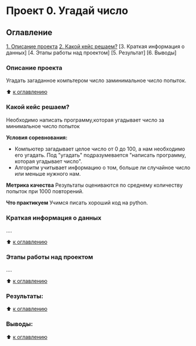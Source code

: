# Проект 0. Угадай число

## Оглавление 
[1. Описание проекта](https://github.com/KatyaKis/sf_data_science/blob/main/project_0/README.md#Описание-проекта)
[2. Какой кейс решаем?](https://github.com/KatyaKis/sf_data_science/blob/main/project_0/README.md#Какой-кейс-решаем?)
[3. Краткая информация о данных]
[4. Этапы работы над проектом]
[5. Результат]
[6. Выводы]

### Описание проекта 
Угадать загаданное компьтером число заминимальное число попыток.

:arrow_up: [к оглавлению](https://github.com/KatyaKis/sf_data_science/blob/main/project_0/README.md#Оглавление) 


### Какой кейс решаем?
Необходимо написать программу,которая угадывает число за минимальное число попыток

**Условия соревнования:**
- Компьютер загадывает целое число от 0 до 100, а нам необходимо его угадать. Под "угадать" подразумевается "написать программу, которая угадывает число".
- Алгоритм учитывает информацию о том, больше ли случайное число или меньше нужного нам.

**Метрика качества**
Результаты оцениваются по среднему количеству попыток при 1000 повторений.

**Что практикуем**
Учимся писать хороший код на python.

### Краткая информация о данных
....

:arrow_up: [к оглавлению](https://github.com/KatyaKis/sf_data_science/blob/main/project_0/README.md#Оглавление) 

### Этапы работы над проектом
....

:arrow_up: [к оглавлению](https://github.com/KatyaKis/sf_data_science/blob/main/project_0/README.md#Оглавление) 

### Результаты:

:arrow_up: [к оглавлению](https://github.com/KatyaKis/sf_data_science/blob/main/project_0/README.md#Оглавление)

### Выводы:

:arrow_up: [к оглавлению](https://github.com/KatyaKis/sf_data_science/blob/main/project_0/README.md#Оглавление)
